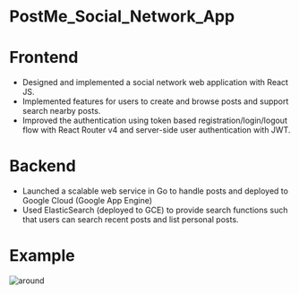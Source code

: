 # PostMe_Social_Network_App

# Frontend
+ Designed and implemented a social network web application with React JS. 
+ Implemented features for users to create and browse posts and support search nearby posts.
+ Improved the authentication using token based registration/login/logout flow with React Router v4 and server-side user authentication with JWT. 
# Backend
+ Launched a scalable web service in Go to handle posts and deployed to Google Cloud (Google App Engine) 
+ Used ElasticSearch (deployed to GCE) to provide search functions such that users can search recent posts and list personal posts.


# Example
![around](https://user-images.githubusercontent.com/36303891/135031429-c2502e69-66c7-465e-9fdc-38526451d2c5.gif)
